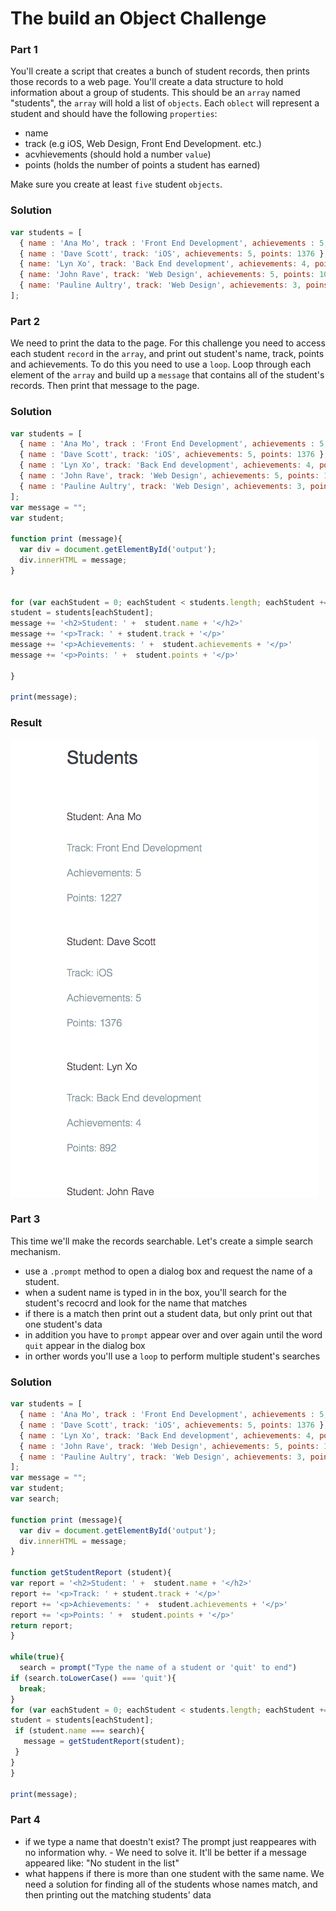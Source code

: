 # The build an Object Challenge

### **Part 1** 

You'll create a script that creates a bunch of student records, then prints those records to a web page. 
You'll create a data structure to hold information about a group of students. This should be an `array` named "students", the `array` will hold a list of `objects`. Each `oblect` will represent a student and should have the following `properties`:

* name
* track (e.g iOS, Web Design, Front End Development. etc.) 
* acvhievements (should hold a number `value`)
* points (holds the number of points a student has earned)

Make sure you create at least `five` student `objects`. 

### Solution

```js
var students = [
  { name : 'Ana Mo', track : 'Front End Development', achievements : 5, points : 1227 },
  { name : 'Dave Scott', track: 'iOS', achievements: 5, points: 1376 },
  { name: 'Lyn Xo', track: 'Back End development', achievements: 4, poins: 892 },
  { name: 'John Rave', track: 'Web Design', achievements: 5, points: 1025 },
  { name: 'Pauline Aultry', track: 'Web Design', achievements: 3, poins: 579  }
];
```
### **Part 2**

We need to print the data to the page. For this challenge you need to access each student `record` in the `array`, and print out student's name, track, points and achievements. To do this you need to use a `loop`. Loop through each element of the `array` and build up a `message` that contains all of the student's records. Then print that message to the page. 

### Solution

```js
var students = [
  { name : 'Ana Mo', track : 'Front End Development', achievements : 5, points : 1227 },
  { name : 'Dave Scott', track: 'iOS', achievements: 5, points: 1376 },
  { name : 'Lyn Xo', track: 'Back End development', achievements: 4, points: 892 },
  { name : 'John Rave', track: 'Web Design', achievements: 5, points: 1025 },
  { name : 'Pauline Aultry', track: 'Web Design', achievements: 3, points: 579  }
];
var message = "";
var student;

function print (message){ 
  var div = document.getElementById('output');
  div.innerHTML = message;
}


for (var eachStudent = 0; eachStudent < students.length; eachStudent += 1){
student = students[eachStudent];
message += '<h2>Student: ' +  student.name + '</h2>'
message += '<p>Track: ' + student.track + '</p>'
message += '<p>Achievements: ' +  student.achievements + '</p>'
message += '<p>Points: ' +  student.points + '</p>'

} 

print(message); 
```
### Result

![build-an-object-challenge](../build-an-object-challenge.png)

### **Part 3**

This time we'll make the records searchable. Let's create a simple search mechanism. 

* use a `.prompt` method to open a dialog box and request the name of a student. 
* when a sudent name is typed in in the box, you'll search for the student's recocrd and look for the name that matches 
* if there is a match then print out a student data, but only print out that one student's data 
* in addition you have to `prompt` appear over and over again until the word `quit` appear in the dialog box 
* in orther words you'll use a `loop` to perform multiple student's searches 

### Solution

```js
var students = [
  { name : 'Ana Mo', track : 'Front End Development', achievements : 5, points : 1227 },
  { name : 'Dave Scott', track: 'iOS', achievements: 5, points: 1376 },
  { name : 'Lyn Xo', track: 'Back End development', achievements: 4, points: 892 },
  { name : 'John Rave', track: 'Web Design', achievements: 5, points: 1025 },
  { name : 'Pauline Aultry', track: 'Web Design', achievements: 3, points: 579  }
];
var message = "";
var student;
var search;

function print (message){ 
  var div = document.getElementById('output');
  div.innerHTML = message;
}

function getStudentReport (student){
var report = '<h2>Student: ' +  student.name + '</h2>'
report += '<p>Track: ' + student.track + '</p>'
report += '<p>Achievements: ' +  student.achievements + '</p>'
report += '<p>Points: ' +  student.points + '</p>'
return report;
}

while(true){
  search = prompt("Type the name of a student or 'quit' to end")
if (search.toLowerCase() === 'quit'){
  break;
} 
for (var eachStudent = 0; eachStudent < students.length; eachStudent += 1){
student = students[eachStudent];
 if (student.name === search){
   message = getStudentReport(student);
 }
} 
}

print(message); 
```

### **Part 4**

* if we type a name that doestn't exist? The prompt just reappeares with no information why. - We need to solve it. It'll be better if a message appeared like: "No student in the list"
* what happens if there is more than one student with the same name. We need a solution for finding all of the students whose names match, and then printing out the matching students' data



                        
                             
                             
                             